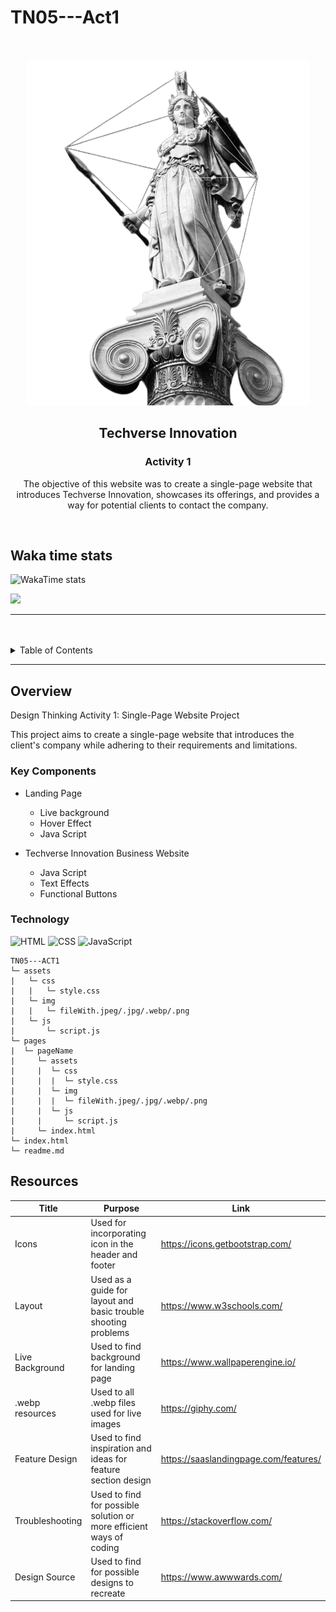# TN05---Act1

<a name="readme-top">

<br/>

<br />
<div align="center">
  <a href="https://github.com/IanClass-FEU/">
    <img src="./assets/img/readme.png" alt="hero">
  </a>

<h2 align ="center"> Techverse Innovation</h2>
  <h3 align="center"> Activity 1 </h3>
  <p> The objective of this website was to create a single-page website that introduces Techverse Innovation, showcases its offerings, and provides a way for potential clients to contact the company. </p>
</div>
<div align="center">
</div>

<br />

## Waka time stats
![WakaTime stats](https://github-readme-stats.vercel.app/api/wakatime?username=IanTamayo)


![](https://visit-counter.vercel.app/counter.png?page=IanClass-FEU/TN05---ACT1)

---

<br />
<br />

<details>
  <summary>Table of Contents</summary>
  <ol>
    <li>
      <a href="#overview">Overview</a>
      <ol>
        <li>
          <a href="#key-components">Key Components</a>
        </li>
        <li>
          <a href="#technology">Technology</a>
        </li>
      </ol>
    </li>
    <li>
      <a href="#resources">Resources</a>
    </li>
  </ol>
</details>

---

## Overview
Design Thinking Activity 1: Single-Page Website Project

This project aims to create a single-page website that introduces the client's company while adhering to their requirements and limitations.



### Key Components
- Landing Page
  - Live background
  - Hover Effect
  - Java Script

- Techverse Innovation Business Website
    - Java Script
    - Text Effects
    - Functional Buttons


### Technology
![HTML](https://img.shields.io/badge/HTML-E34F26?style=for-the-badge&logo=html5&logoColor=white)
![CSS](https://img.shields.io/badge/CSS-1572B6?style=for-the-badge&logo=css3&logoColor=white)
![JavaScript](https://img.shields.io/badge/JavaScript-F7DF1E?style=for-the-badge&logo=javascript&logoColor=white)


```
TN05---ACT1
└─ assets
|   └─ css
|   |   └─ style.css
|   └─ img
|   |   └─ fileWith.jpeg/.jpg/.webp/.png
|   └─ js
|       └─ script.js
└─ pages
|  └─ pageName
|     └─ assets
|     |  └─ css
|     |  |  └─ style.css
|     |  └─ img
|     |  |  └─ fileWith.jpeg/.jpg/.webp/.png
|     |  └─ js
|     |     └─ script.js
|     └─ index.html
└─ index.html
└─ readme.md
```

## Resources

| Title | Purpose | Link |
|-|-|-|
| Icons | Used for incorporating icon in the header and footer | https://icons.getbootstrap.com/ |
| Layout | Used as a guide for layout and basic trouble shooting problems | https://www.w3schools.com/ |
| Live Background | Used to find background for landing page| https://www.wallpaperengine.io/ |
| .webp resources | Used to all .webp files used for live images | https://giphy.com/ |
| Feature Design | Used to find inspiration and ideas for feature section design | https://saaslandingpage.com/features/ |
| Troubleshooting | Used to find for possible solution or more efficient ways of coding | https://stackoverflow.com/ |
| Design Source | Used to find for possible designs to recreate | https://www.awwwards.com/ |

